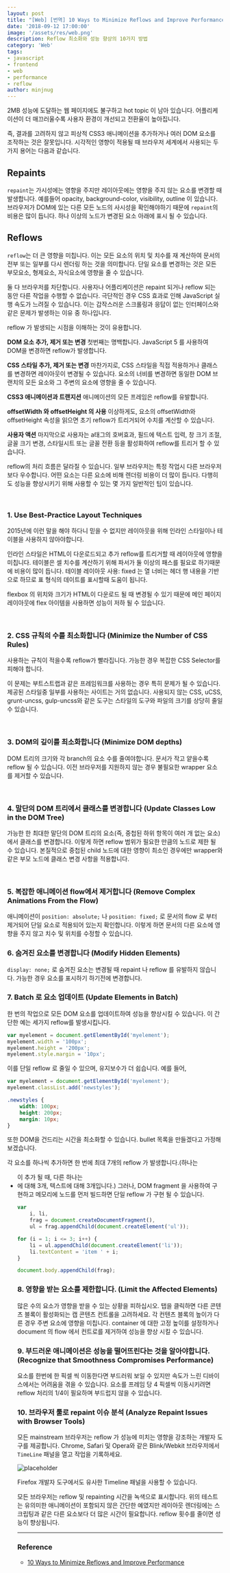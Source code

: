```yaml
---
layout: post
title: "[Web] [번역] 10 Ways to Minimize Reflows and Improve Performance"
date: '2018-09-12 17:00:00'
image: '/assets/res/web.png'
description: Reflow 최소화와 성능 향상의 10가지 방법
category: 'Web'
tags:
- javascript
- frontend
- web
- performance
- reflow
author: minjnug
---
```


2MB 성능에 도달하는 웹 페이지에도 불구하고 hot topic 이 남아 있습니다. 어플리케이션이 더 매끄러울수록 사용자 환경이 개선되고 전환율이 높아집니다.

즉, 결과를 고려하지 않고 피상적 CSS3 애니메이션을 추가하거나 여러 DOM 요소를 조작하는 것은 잘못입니다. 시각적인 영향이 적용될 때 브라우저 세계에서 사용되는 두가지 용어는 다음과 같습니다.
 
## Repaints
`repaint`는 가시성에는 영향을 주지만 레이아웃에는 영향을 주지 않는 요소를 변경할 때 발생합니다. 예를들어 opacity, background-color, visibility, outline 이 있습니다.
브라우저가 DOM에 있는 다른 모든 노드의 사시성을 확인해야하기 때문에 `repaint`의 비용은 많이 듭니다. 하나 이상의 노드가 변경된 요소 아래에 표시 될 수 있습니다.


## Reflows
`reflow`는 더 큰 영향을 미칩니다. 이는 모든 요소의 위치 및 치수를 재 계산하여 문서의 전부 또는 일부를 다시 렌더링 하는 것을 의미합니다. 단일 요소를 변경하는 것은 모든 부모요소, 형제요소, 자식요소에 영향을 줄 수 있습니다.

둘 다 브라우저를 차단합니다. 사용자나 어플리케이션은 repaint 되거나 reflow 되는 동안 다른 작업을 수행할 수 없습니다. 극단적인 경우 CSS 효과로 인해 JavaScript 실행 속도가 느려질 수 있습니다.
이는 갑작스러운 스크롤링과 응답이 없는 인터페이스와 같은 문제가 발생하는 이유 중 하나입니다.

reflow 가 발생되는 시점을 이해하는 것이 유용합니다.

**DOM 요소 추가, 제거 또는 변경**
첫번째는 명백합니다. JavaScript 5   를 사용하여 DOM을 변경하면 reflow가 발생합니다.

**CSS 스타일 추가, 제거 또는 변경**
마찬가지로, CSS 스타일을 직접 적용하거나 클래스를 변경하면 레이아웃이 변경될 수 있습니다. 요소의 너비를 변경하면 동일한 DOM 브랜치의 모든 요소와 그 주변의 요소에 영향을 줄 수 있습니다.

**CSS3 애니메이션과 트랜지션**
애니메이션의 모든 프레임은 reflow를 유발합니다.

**offsetWidth 와 offsetHeight 의 사용**
이상하게도, 요소의 offsetWidth와 offsetHeight 속성을 읽으면 초기 reflow가 트리거되어 수치를 계산할 수 있습니다.

**사용자 액션**
마지막으로 사용자는 a태그의 호버효과, 필드에 텍스트 입력, 창 크기 조절, 글꼴 크기 변경, 스타일시트 또는 글꼴 전환 등을 활성화하여 reflow를 트리거 할 수 있습니다.

reflow의 처리 흐름은 달라질 수 있습니다. 일부 브라우저는 특정 작업시 다른 브라우저보다 우수합니다. 어떤 요소는 다른 요소에 비해 렌더링 비용이 더 많이 듭니다. 다행히도 성능을 향상시키기 위해 사용할 수 있는 몇 가지 일반적인 팁이 있습니다.

<br/>

### 1. Use Best-Practice Layout Techniques
2015년에 이런 말을 해야 하다니 믿을 수 없지만 레이아웃을 위해 인라인 스타일이나 테이블을 사용하지 않아야합니다.


인라인 스타일은 HTML이 다운로드되고 추가 reflow를 트리거할 때 레이아웃에 영향을 미칩니다. 테이블은 셀 치수를 계산하기 위해 파서가 둘 이상의 패스를 필요로 하기때문에 비용이 많이 듭니다.
테이블 레이아웃 사용: fixed 는 열 너비는 헤더 행 내용을 기반으로 하므로 표 형식의 데이트를 표시할때 도움이 됩니다.

flexbox 의 위치와 크기가 HTML이 다운로드 될 때 변경될 수 있기 때문에 메인 페이지 레이아웃에 flex 아이템을 사용하면 성능이 저하 될 수 있습니다.

<br/>

### 2. CSS 규칙의 수를 최소화합니다 (Minimize the Number of CSS Rules)

사용하는 규칙이 적을수록 reflow가 빨라집니다. 가능한 경우 복잡한 CSS Selector를 피해야 합니다.

이 문제는 부트스트랩과 같은 프레임워크를 사용하는 경우 특히 문제가 될 수 있습니다. 제공된 스타일중 일부를 사용하는 사이트는 거의 없습니다.
사용되지 않는 CSS, uCSS, grunt-uncss, gulp-uncss와 같은 도구는 스타일의 도구와 파일의 크기를 상당히 줄일 수 있습니다.

<br/>

### 3. DOM의 깊이를 최소화합니다 (Minimize DOM depths)

DOM 트리의 크기와 각 branch의 요소 수를 줄여야합니다. 문서가 작고 얕을수록 reflow 될 수 있습니다. 이전 브라우저를 지원하지 않는 경우 불필요한 wrapper 요소를 제거할 수 있습니다.

<br/>

### 4. 말단의 DOM 트리에서 클래스를 변경합니다 (Update Classes Low in the DOM Tree)

가능한 한 최대한 말단의 DOM 트리의 요소(즉, 중첩된 하위 항목이 여러 개 없는 요소)에서 클래스를 변경합니다.
이렇게 하면 reflow 범위가 필요한 만큼의 노드로 제한 될 수 있습니다. 본질적으로 중첩된 child 노드에 대한 영향이 최소인 경우에만 wrapper와 같은 부모 노드에 클래스 변경 사항을 적용합니다.

<br/>

### 5. 복잡한 애니메이션 flow에서 제거합니다 (Remove Complex Animations From the Flow)

애니메이션이 `position: absolute;` 나 `position: fixed;` 로 문서의 flow 로 부터 제거되어 단일 요소로 적용되어 있는지 확인합니다.
이렇게 하면 문서의 다른 요소에 영향을 주지 않고 치수 및 위치를 수정할 수 있습니다.
 
### 6. 숨겨진 요소를 변경합니다 (Modify Hidden Elements)

`display: none;` 로 숨겨진 요소는 변경될 때 repaint 나 reflow 를 유발하지 않습니다. 가능한 경우 요소를 표시하기 하기전에 변경합니다.


### 7. Batch 로 요소 업데이트 (Update Elements in Batch)

한 번의 작업으로 모든 DOM 요소를 업데이트하여 성능을 향상시킬 수 있습니다. 이 간단한 예는 세가지 reflow를 발생시킵니다.

```js
var myelement = document.getElementById('myelement');
myelement.width = '100px';
myelement.height = '200px';
myelement.style.margin = '10px';
```

이를 단일 reflow 로 줄일 수 있으며, 유지보수가 더 쉽습니다. 예를 들어,

```js
var myelement = document.getElementById('myelement');
myelement.classList.add('newstyles');
```

```css
.newstyles {
	width: 100px;
	height: 200px;
	margin: 10px;
}
```

또한 DOM을 건드리는 시간을 최소화할 수 있습니다. bullet 목록을 만들겠다고 가정해 보겠습니다.

각 요소를 하나씩 추가하면 한 번에 최대 7개의 reflow 가 발생합니다.(하나는 <ul>이 추가 될 때, 다른 하나는 <li>에 대해 3개, 텍스트에 대해 3개입니다.)
그러나, DOM fragment 을 사용하여 구현하고 메모리에 노드를 먼저 빌드하면 단일 reflow 가 구현 될 수 있습니다. 

```js
var
	i, li,
	frag = document.createDocumentFragment(),
	ul = frag.appendChild(document.createElement('ul'));

for (i = 1; i <= 3; i++) {
	li = ul.appendChild(document.createElement('li'));
	li.textContent = 'item ' + i;
}

document.body.appendChild(frag);
```


### 8. 영향을 받는 요소를 제한합니다. (Limit the Affected Elements)

많은 수의 요소가 영향을 받을 수 있는 상황을 피하십시오. 탭을 클릭하면 다른 콘텐츠 블록이 활성화되는 캡 콘텐츠 컨트롤을 고려하세요.
각 컨텐츠 블록의 높이가 다른 경우 주변 요소에 영향을 미칩니다. container 에 대한 고정 높이를 설정하거나 document 의 flow 에서 컨트로를 제거하여 성능을 향상 시킬 수 있습니다.


### 9. 부드러운 애니메이션은 성능을 떨어뜨린다는 것을 알아야합니다. (Recognize that Smoothness Compromises Performance)

요소를 한번에 한 픽셀 씩 이동한다면 부드러워 보일 수 있지만 속도가 느린 디바이스에서는 어려움을 겪을 수 있습니다. 요소를 프레임 당 4 픽셀씩 이동시키려면 reflow 처리의 1/4이 필요하며 부드럽지 않을 수 있습니다.


### 10. 브라우저 툴로 repaint 이슈 분석 (Analyze Repaint Issues with Browser Tools)

모든 mainstream 브라우저는 reflow 가 성능에 미치는 영향을 강조하는 개발자 도구를 제공합니다. Chrome, Safari 및 Opera와 같은 Blink/Webkit 브라우저에서 `TimeLine` 패널을 열고 작업을 기록하세요.

![placeholder](../assets/res/web/reflow_timeline.png "Medium example image")

Firefox 개발자 도구에서도 유사한 Timeline 패널을 사용할 수 있습니다.

모든 브라우저는 reflow 및 repainting 시간을 녹색으로 표시합니다. 위의 테스트는 유의미한 애니메이션이 포함되지 않은 간단한 예였지만 레이아웃 렌더링에는 스크립팅과 같은 다른 요소보다 더 많은 시간이 필요합니다.
reflow 횟수를 줄이면 성능이 향상됩니다.


-----
### Reference
- <a href="https://www.sitepoint.com/10-ways-minimize-reflows-improve-performance/?utm_source=webopsweekly&utm_medium=email">10 Ways to Minimize Reflows and Improve Performance</a>